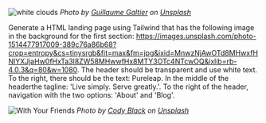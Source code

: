 

![white clouds](https://images.unsplash.com/photo-1514477917009-389c76a86b68?crop=entropy&cs=tinysrgb&fit=max&fm=jpg&ixid=MnwzNjAwOTd8MHwxfHNlYXJjaHw0fHxTa3l8ZW58MHwwfHx8MTY3OTc4NTcwOQ&ixlib=rb-4.0.3&q=80&w=1080)
*Photo by [Guillaume Galtier](https://unsplash.com/@paititi?utm_source=Obsidian%20Image%20Inserter%20Plugin&utm_medium=referral) on [Unsplash](https://unsplash.com/?utm_source=Obsidian%20Image%20Inserter%20Plugin&utm_medium=referral)*

Generate a HTML landing page using Tailwind that has the following image in the background for the first section: https://images.unsplash.com/photo-1514477917009-389c76a86b68?crop=entropy&cs=tinysrgb&fit=max&fm=jpg&ixid=MnwzNjAwOTd8MHwxfHNlYXJjaHw0fHxTa3l8ZW58MHwwfHx8MTY3OTc4NTcwOQ&ixlib=rb-4.0.3&q=80&w=1080. The header should be transparent and use white text. To the right, there should be the text: Pureleap. In the middle of the headerthe tagline: 'Live simply. Serve greatly.'. To the right of the header, navigation with the two options: 'About' and 'Blog'.

![With Your Friends](https://images.unsplash.com/photo-1501631259223-89d4e246ed23?crop=entropy&cs=tinysrgb&fit=max&fm=jpg&ixid=MnwzNjAwOTd8MHwxfHNlYXJjaHwxMHx8Y291cGxlfGVufDB8MHx8fDE2Nzk3ODg0MjE&ixlib=rb-4.0.3&q=80&w=1080)
*Photo by [Cody Black](https://unsplash.com/@cblack09?utm_source=Obsidian%20Image%20Inserter%20Plugin&utm_medium=referral) on [Unsplash](https://unsplash.com/?utm_source=Obsidian%20Image%20Inserter%20Plugin&utm_medium=referral)*
